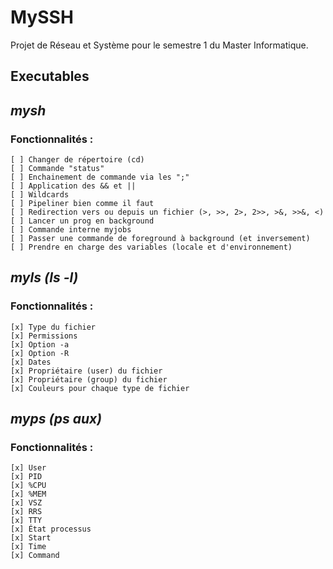 # MySSH
Projet de Réseau et Système pour le semestre 1 du Master Informatique.

## Executables
## *mysh*  
### Fonctionnalités :
    [ ] Changer de répertoire (cd)  
    [ ] Commande "status" 
    [ ] Enchainement de commande via les ";"  
    [ ] Application des && et ||  
    [ ] Wildcards  
    [ ] Pipeliner bien comme il faut  
    [ ] Redirection vers ou depuis un fichier (>, >>, 2>, 2>>, >&, >>&, <)  
    [ ] Lancer un prog en background  
    [ ] Commande interne myjobs  
    [ ] Passer une commande de foreground à background (et inversement)  
    [ ] Prendre en charge des variables (locale et d'environnement) 


## *myls (ls -l)*
### Fonctionnalités :
    [x] Type du fichier  
    [x] Permissions  
    [x] Option -a  
    [x] Option -R  
    [x] Dates  
    [x] Propriétaire (user) du fichier  
    [x] Propriétaire (group) du fichier   
    [x] Couleurs pour chaque type de fichier  

## *myps (ps aux)*
### Fonctionnalités :
    [x] User  
    [x] PID  
    [x] %CPU  
    [x] %MEM  
    [x] VSZ  
    [x] RRS  
    [x] TTY  
    [x] État processus  
    [x] Start  
    [x] Time  
    [x] Command  